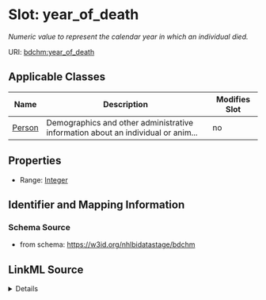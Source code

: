 # Slot: year_of_death


_Numeric value to represent the calendar year in which an individual died._



URI: [bdchm:year_of_death](bdchm:year_of_death)



<!-- no inheritance hierarchy -->




## Applicable Classes

| Name | Description | Modifies Slot |
| --- | --- | --- |
[Person](Person.md) | Demographics and other administrative information about an individual or anim... |  no  |







## Properties

* Range: [Integer](Integer.md)





## Identifier and Mapping Information







### Schema Source


* from schema: https://w3id.org/nhlbidatastage/bdchm




## LinkML Source

<details>
```yaml
name: year_of_death
description: Numeric value to represent the calendar year in which an individual died.
from_schema: https://w3id.org/nhlbidatastage/bdchm
rank: 1000
alias: year_of_death
owner: Person
domain_of:
- Person
range: integer

```
</details>